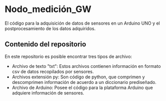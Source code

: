 # Nodo_medición_GW
El código para la adquisición de datos de sensores en un Arduino UNO y el postprocesamiento de los datos adquiridos.

## Contenido del repositorio
En este repositorio es posible encontrar tres tipos de archivo:

- Archivo de texto "txt": Estos archivos contienen información en formato csv de datos recopilados por sensores.
- Archivos extensión py: Son código de python, que comprimen y descomprimen información de acuerdo a un diccionario prediseñado. 
- Archivo de Arduino: Posee el código para la plataforma Arduino que adquiere información de sensores.

